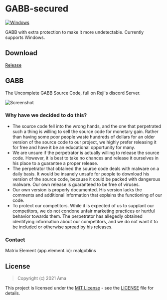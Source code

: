 # GABB-secured
[![Windows](https://github.com/danielkrupinski/GOESP/workflows/Windows/badge.svg)](https://github.com/Real-Goblins/Growtopia-GABB)

GABB with extra protection to make it more undetectable.
Currently supports Windows.

## Download
[Release](https://github.com/Real-Goblins/Growtopia-GABB/releases/tag/GABB) 

## GABB
The Uncomplete GABB Source Code, full on Reji's discord Server.

![Screenshot](https://i.imgur.com/2foB84Z.png)

### Why have we decided to do this?
- The source code fell into the wrong hands, and the one that perpetrated such a thing is willing to sell the source code for monetary gain. Rather than having some poor people waste hundreds of dollars for an older version of the source code to our project, we highly prefer releasing it for free and have it be an educational opportunity for many.
- We are unsure if the perpetrator is actually willing to release the source code. However, it is best to take no chances and release it ourselves in his place to a guarantee a proper release.
- The perpetrator that obtained the source code deals with malware on a daily basis. It would be insanely unsafe for people to download his version of the source code, because it could be packed with dangerous malware. Our own release is guaranteed to be free of viruses.
- Our own version is properly documented. His version lacks the comments and additional information that explains the functioning of our code.
- To protect our competitors. While it is expected of us to supplant our competitors, we do not condone unfair marketing practices or hurtful behavior towards them. The perpetrator has allegedly obtained identifying information about our competitors, and we do not want it to be included or otherwise spread by his releases.

### Contact

Matrix Element (app.element.io): realgoblins 

## License

> Copyright (c) 2021 Ama

This project is licensed under the [MIT License](https://opensource.org/licenses/mit-license.php) - see the [LICENSE](LICENSE) file for details.
